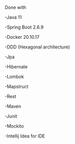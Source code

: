 Done with

-Java 11

-Spring Boot 2.6.9

-Docker 20.10.17

-DDD (Hexagonal architecture)

-Jpa

-Hibernate

-Lombok

-Mapstruct

-Rest

-Maven

-Junit

-Mockito

-Intellij Idea for IDE